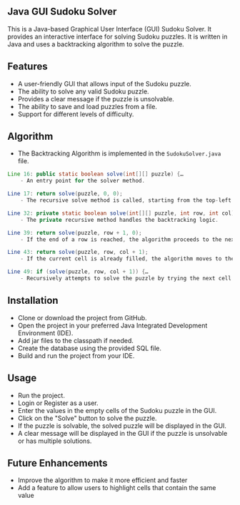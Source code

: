 ## Java GUI Sudoku Solver

This is a Java-based Graphical User Interface (GUI) Sudoku Solver. It provides an interactive interface for solving Sudoku puzzles. It is written in Java and uses a backtracking algorithm to solve the puzzle.

## Features

- A user-friendly GUI that allows input of the Sudoku puzzle.
- The ability to solve any valid Sudoku puzzle.
- Provides a clear message if the puzzle is unsolvable.
- The ability to save and load puzzles from a file.
- Support for different levels of difficulty.

## Algorithm
- The Backtracking Algorithm is implemented in the `SudokuSolver.java` file.
```java
Line 16: public static boolean solve(int[][] puzzle) {…
    - An entry point for the solver method.

Line 17: return solve(puzzle, 0, 0);
    - The recursive solve method is called, starting from the top-left corner of the puzzle (row 0, column 0).

Line 32: private static boolean solve(int[][] puzzle, int row, int col) {…
    - The private recursive method handles the backtracking logic.

Line 39: return solve(puzzle, row + 1, 0);
    - If the end of a row is reached, the algorithm proceeds to the next row.

Line 43: return solve(puzzle, row, col + 1);
    - If the current cell is already filled, the algorithm moves to the next column in the same row.

Line 49: if (solve(puzzle, row, col + 1)) {…
    - Recursively attempts to solve the puzzle by trying the next cell after placing a number in the current cell.
```

## Installation

- Clone or download the project from GitHub.
- Open the project in your preferred Java Integrated Development Environment (IDE).
- Add jar files to the classpath if needed.
- Create the database using the provided SQL file.
- Build and run the project from your IDE.

## Usage
- Run the project.
- Login or Register as a user.
- Enter the values in the empty cells of the Sudoku puzzle in the GUI.
- Click on the "Solve" button to solve the puzzle.
- If the puzzle is solvable, the solved puzzle will be displayed in the GUI.
- A clear message will be displayed in the GUI if the puzzle is unsolvable or has multiple solutions.

## Future Enhancements
- Improve the algorithm to make it more efficient and faster
- Add a feature to allow users to highlight cells that contain the same value
